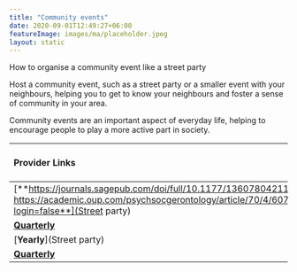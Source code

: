 ```yaml
---
title: "Community events"
date: 2020-09-01T12:49:27+06:00
featureImage: images/ma/placeholder.jpeg
layout: static
---
```


How to organise a community event like a street party

Host a community event, such as a street party or a smaller event with your neighbours, helping you to get to know your neighbours and foster a sense of community in your area.

Community events are an important aspect of everyday life, helping to encourage people to play a more active part in society.

| Provider Links      | Free or Paid  |  
| :-----------          | :--------------:      |  
| [**https://journals.sagepub.com/doi/full/10.1177/13607804211012708, https://academic.oup.com/psychsocgerontology/article/70/4/607/649802?login=false**](Street party) | Online | 
| [**Quarterly**](Gov.uk) | Online | 
| [**Yearly**](Street party) | Online | 
| [**Quarterly**]() |  | 
  

<br/><br/>






